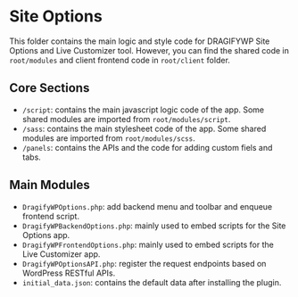 # Site Options

This folder contains the main logic and style code for DRAGIFYWP Site Options and Live Customizer tool. However, you can find the shared code in `root/modules` and client frontend code in `root/client` folder.

## Core Sections

* `/script`: contains the main javascript logic code of the app. Some shared modules are imported from `root/modules/script`.
* `/sass`: contains the main stylesheet code of the app. Some shared modules are imported from `root/modules/scss`.
* `/panels`: contains the APIs and the code for adding custom fiels and tabs.

## Main Modules

* `DragifyWPOptions.php`: add backend menu and toolbar and enqueue frontend script.
* `DragifyWPBackendOptions.php`: mainly used to embed scripts for the Site Options app.
* `DragifyWPFrontendOptions.php`: mainly used to embed scripts for the Live Customizer app.
* `DragifyWPOptionsAPI.php`: register the request endpoints based on WordPress RESTful APIs.
* `initial_data.json`: contains the default data after installing the plugin.
